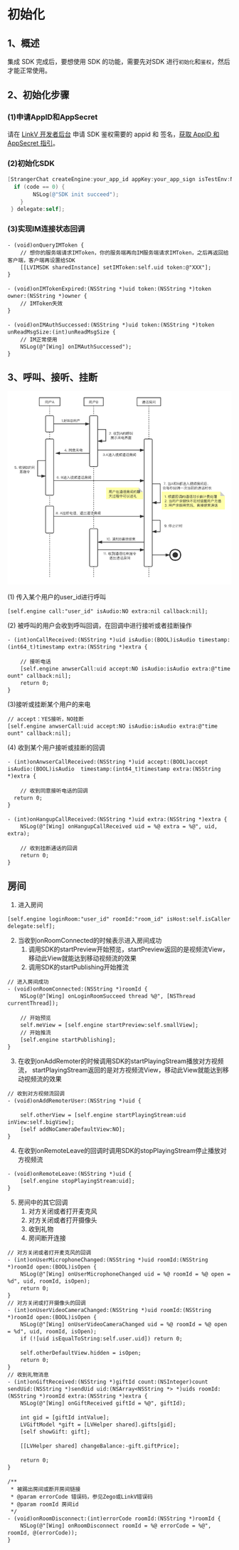 # 初始化

## <a name='1'></a>1、概述

集成 SDK 完成后，要想使用 SDK 的功能，需要先对SDK 进行`初始化`和`鉴权`，然后才能正常使用。

## <a name='2'></a>2、初始化步骤

### (1)申请AppID和AppSecret

请在 [LinkV 开发者后台](http://dev.linkv.io/) 申请 SDK 鉴权需要的 appid 和 签名，[获取 AppID 和 AppSecret 指引](http://doc.linkv.io/?p=%252Fzh%252Fopen%252Fquick_start.md&k=R5tULcvV&m=ios)。

### (2)初始化SDK

```objective-c
[StrangerChat createEngine:your_app_id appKey:your_app_sign isTestEnv:NO completion:^(NSInteger code) {
  if (code == 0) {
		NSLog(@"SDK init succeed");
	}
 } delegate:self];
```

### (3)实现IM连接状态回调

```
- (void)onQueryIMToken {
	// 想你的服务端请求IMToken，你的服务端再向IM服务端请求IMToken，之后再返回给客户端，客户端再设置给SDK
	[[LVIMSDK sharedInstance] setIMToken:self.uid token:@"XXX"];
}

- (void)onIMTokenExpired:(NSString *)uid token:(NSString *)token owner:(NSString *)owner {
    // IMToken失效
}

- (void)onIMAuthSuccessed:(NSString *)uid token:(NSString *)token unReadMsgSize:(int)unReadMsgSize {
    // IM正常使用
    NSLog(@"[Wing] onIMAuthSuccessed");
}
```

## <a name='3'></a>3、呼叫、接听、挂断

![](https://raw.githubusercontent.com/linkv-io/StrangerChat/master/Snapshot/call_step.png)

(1) 传入某个用户的user_id进行呼叫

```
[self.engine call:"user_id" isAudio:NO extra:nil callback:nil];
```

(2) 被呼叫的用户会收到呼叫回调，在回调中进行接听或者挂断操作

```
- (int)onCallReceived:(NSString *)uid isAudio:(BOOL)isAudio timestamp:(int64_t)timestamp extra:(NSString *)extra {
	
 	// 接听电话
	[self.engine anwserCall:uid accept:NO isAudio:isAudio extra:@"time ount" callback:nil];
	return 0;
}
```

(3)接听或挂断某个用户的来电

```
// accept：YES接听，NO挂断
[self.engine anwserCall:uid accept:NO isAudio:isAudio extra:@"time ount" callback:nil];
```

(4) 收到某个用户接听或挂断的回调

```
- (int)onAnwserCallReceived:(NSString *)uid accept:(BOOL)accept isAudio:(BOOL)isAudio  timestamp:(int64_t)timestamp extra:(NSString *)extra {

	// 收到同意接听电话的回调
  return 0;
}

- (int)onHangupCallReceived:(NSString *)uid extra:(NSString *)extra {
    NSLog(@"[Wing] onHangupCallReceived uid = %@ extra = %@", uid, extra);
    
    // 收到挂断通话的回调
    return 0;
}
```

## <a name='4'></a>房间

1. 进入房间

```
[self.engine loginRoom:"user_id" roomId:"room_id" isHost:self.isCaller delegate:self];
```

2. 当收到onRoomConnected的时候表示进入房间成功
   1. 调用SDK的startPreview开始预览，startPreview返回的是视频流View，移动此View就能达到移动视频流的效果
   2. 调用SDK的startPublishing开始推流

```
// 进入房间成功
- (void)onRoomConnected:(NSString *)roomId {
    NSLog(@"[Wing] onLoginRoomSucceed thread %@", [NSThread currentThread]);
    
    // 开始预览
    self.meView = [self.engine startPreview:self.smallView];
    // 开始推流
    [self.engine startPublishing];    
}
```

3. 在收到onAddRemoter的时候调用SDK的startPlayingStream播放对方视频流， startPlayingStream返回的是对方视频流View，移动此View就能达到移动视频流的效果

```
// 收到对方视频流回调
- (void)onAddRemoterUser:(NSString *)uid {
    
    self.otherView = [self.engine startPlayingStream:uid inView:self.bigView];
    [self addNoCameraDefaultView:NO];
}
```

4. 在收到onRemoteLeave的回调时调用SDK的stopPlayingStream停止播放对方视频流

```
- (void)onRemoteLeave:(NSString *)uid {
    [self.engine stopPlayingStream:uid];    
}
```

5. 房间中的其它回调
   1. 对方关闭或者打开麦克风
   2. 对方关闭或者打开摄像头
   3. 收到礼物
   4. 房间断开连接

```
// 对方关闭或者打开麦克风的回调
- (int)onUserMicrophoneChanged:(NSString *)uid roomId:(NSString *)roomId open:(BOOL)isOpen {
    NSLog(@"[Wing] onUserMicrophoneChanged uid = %@ roomId = %@ open = %d", uid, roomId, isOpen);
    return 0;
}
// 对方关闭或打开摄像头的回调
- (int)onUserVideoCameraChanged:(NSString *)uid roomId:(NSString *)roomId open:(BOOL)isOpen {
    NSLog(@"[Wing] onUserVideoCameraChanged uid = %@ roomId = %@ open = %d", uid, roomId, isOpen);
    if (![uid isEqualToString:self.user.uid]) return 0;
    
    self.otherDefaultView.hidden = isOpen;
    return 0;
}
// 收到礼物消息
- (int)onGiftReceived:(NSString *)giftId count:(NSInteger)count sendUid:(NSString *)sendUid uid:(NSArray<NSString *> *)uids roomId:(NSString *)roomId extra:(NSString *)extra {
    NSLog(@"[Wing] onGiftReceived giftId = %@", giftId);
    
    int gid = [giftId intValue];
    LVGiftModel *gift = [LVHelper shared].gifts[gid];
    [self showGift: gift];
    
    [[LVHelper shared] changeBalance:-gift.giftPrice];
    
    return 0;
}

/**
 * 被踢出房间或断开房间链接
 * @param errorCode 错误码，参见Zego或LinkV错误码
 * @param roomId 房间id
 */
- (void)onRoomDisconnect:(int)errorCode roomId:(NSString *)roomId {
    NSLog(@"[Wing] onRoomDisconnect roomId = %@ errorCode = %@", roomId, @(errorCode));
}
```

